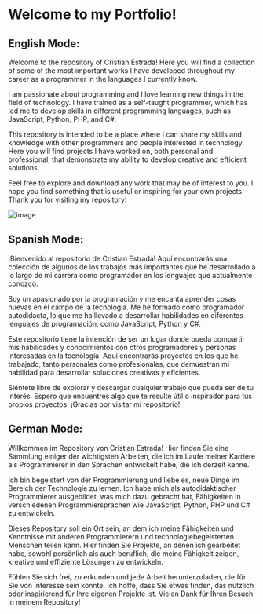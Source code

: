 # Welcome to my Portfolio!

## English Mode:

Welcome to the repository of Cristian Estrada! Here you will find a collection of some of the most important works I have developed throughout my career as a programmer in the languages I currently know.

I am passionate about programming and I love learning new things in the field of technology. I have trained as a self-taught programmer, which has led me to develop skills in different programming languages, such as JavaScript, Python, PHP, and C#.

This repository is intended to be a place where I can share my skills and knowledge with other programmers and people interested in technology. Here you will find projects I have worked on, both personal and professional, that demonstrate my ability to develop creative and efficient solutions.

Feel free to explore and download any work that may be of interest to you. I hope you find something that is useful or inspiring for your own projects. Thank you for visiting my repository!

![image](https://user-images.githubusercontent.com/51556485/221163055-a4798128-eacf-4542-ac1a-d4ad70e4b587.png)


## Spanish Mode:

¡Bienvenido al repositorio de Cristian Estrada! Aquí encontrarás una colección de algunos de los trabajos más importantes que he desarrollado a lo largo de mi carrera como programador en los lenguajes que actualmente conozco.

Soy un apasionado por la programación y me encanta aprender cosas nuevas en el campo de la tecnología. Me he formado como programador autodidacta, lo que me ha llevado a desarrollar habilidades en diferentes lenguajes de programación, como JavaScript, Python y C#.

Este repositorio tiene la intención de ser un lugar donde pueda compartir mis habilidades y conocimientos con otros programadores y personas interesadas en la tecnología. Aquí encontrarás proyectos en los que he trabajado, tanto personales como profesionales, que demuestran mi habilidad para desarrollar soluciones creativas y eficientes.

Siéntete libre de explorar y descargar cualquier trabajo que pueda ser de tu interés. Espero que encuentres algo que te resulte útil o inspirador para tus propios proyectos. ¡Gracias por visitar mi repositorio!

## German Mode:

Willkommen im Repository von Cristian Estrada! Hier finden Sie eine Sammlung einiger der wichtigsten Arbeiten, die ich im Laufe meiner Karriere als Programmierer in den Sprachen entwickelt habe, die ich derzeit kenne.

Ich bin begeistert von der Programmierung und liebe es, neue Dinge im Bereich der Technologie zu lernen. Ich habe mich als autodidaktischer Programmierer ausgebildet, was mich dazu gebracht hat, Fähigkeiten in verschiedenen Programmiersprachen wie JavaScript, Python, PHP und C# zu entwickeln.

Dieses Repository soll ein Ort sein, an dem ich meine Fähigkeiten und Kenntnisse mit anderen Programmierern und technologiebegeisterten Menschen teilen kann. Hier finden Sie Projekte, an denen ich gearbeitet habe, sowohl persönlich als auch beruflich, die meine Fähigkeit zeigen, kreative und effiziente Lösungen zu entwickeln.

Fühlen Sie sich frei, zu erkunden und jede Arbeit herunterzuladen, die für Sie von Interesse sein könnte. Ich hoffe, dass Sie etwas finden, das nützlich oder inspirierend für Ihre eigenen Projekte ist. Vielen Dank für Ihren Besuch in meinem Repository!
